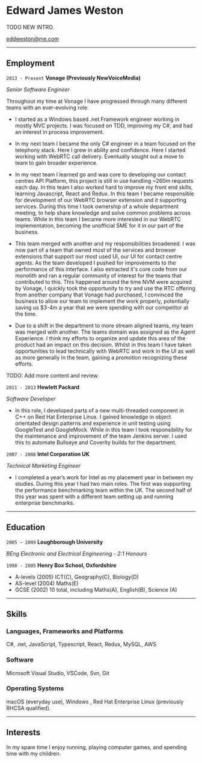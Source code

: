 # Edward James Weston
TODO NEW INTRO.

<div id="webaddress">
<a href="mailto:eddweston@me.com">eddweston@me.com</a>
</div>
<hr/>

## Employment


`2013 - Present`
__Vonage (Previously NewVoiceMedia)__

_Senior Software Engineer_

Throughout my time at Vonage I have progressed through many different teams with an ever-evolving role. 

- I started as a Windows based .net Framework engineer working in mostly MVC projects. I was focused on TDD, improving my C#, and had an interest in process improvement.

- In my next team I became the only C# engineer in a team focused on the telephony stack. Here I grew in ability and confidence. Here I started working with WebRTC call delivery. Eventually sought out a move to team to gain broader experience. 

- In my next team I learned go and was core to developing our contact centres API Platform, this project is still in use handling ~260m requests each day. In this team I also worked hard to improve my front end skills, learning Javascript, React and Redux. In this team I became responsible for development of our WebRTC browser extension and it supporting services. During this time I took ownership of a whole department meeting, to help share knowledge and solve common problems across teams. While in this team I became more interested in our WebRTC implementation, becoming the unofficial SME for it in our part of the business.

- This team merged with another and my responsibilities broadened. I was now part of a team that owned most of the services and browser extensions that support our most used UI, our UI for contact centre agents. As the team developed I pushed for improvements to the performance of this interface. I also extracted it's core code from our monolith and ran a regular community of interest for the teams that contributed to this. This happened around the time NVM were acquired by Vonage, I quickly took the opportunity to try and use the RTC offering from another company that Vonage had purchased, I convinced the business to allow our team to implement the work properly, potentially saving us $3-4m a year that we were spending with our competitor at the time.

- Due to a shift in the department to more stream aligned teams, my team was merged with another. The teams domain was assigned as the Agent Experience. I think my efforts to organize and update this area of the product had an impact on this decision. Whilst in this team I have taken opportunities to lead technically with WebRTC and work in the UI as well as more generally in the team, gaining a promotion recognizing these efforts.


TODO: Add more content and review.

`2011 - 2013`
__Hewlett Packard__

_Software Developer_

- In this role, I developed parts of a new multi-threaded component in C++ on Red Hat Enterprise Linux. I gained knowledge in object orientated design patterns and experience in unit testing using GoogleTest and GoogleMock. While in this team I took responsibility for the maintenance and improvement of the team Jenkins server. I used this to automate Bullseye and Coverity builds for the department.

`2007 - 2008`
__Intel Corporation UK__

_Technical Marketing Engineer_

- I completed a year’s work for Intel as my placement year in between my studies. During this year I had two main roles. The first was supporting the performance benchmarking team within the UK. The second half of this year was spent with a different team setting up and running enterprise benchmarks.

<hr/>

## Education


`2005 – 2009`
__Loughborough University__

_BEng Electronic and Electrical Engineering - 2:1 Honours_


`1998 - 2005`
__Henry Box School, Oxfordshire__
- A-levels (2005) ICT(C), Geography(C), Biology(D)
- AS-level (2004) Maths(E)
- GCSE (2002) 10 total, including Maths(A), English(B), Science (A)

<hr/>

## Skills

### Languages, Frameworks and Platforms
C#, .net, JavaScript, Typescript, React, Redux, MySQL, AWS

### Software
Microsoft Visual Studio, VSCode, Svn, Git

### Operating Systems
macOS (everyday use), Windows , Red Hat Enterprise Linux (previously RHCSA qualified).

<hr/>

## Interests

In my spare time I enjoy running, playing computer games, and spending time with my children.

